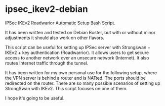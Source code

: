 # ipsec_ikev2-debian
IPSec IKEv2 Roadwarior Automatic Setup Bash Script.

It has been written and tested on Debian Buster, but with or without minor adjustments it should also work on other flavors.

This script can be useful for setting up IPSec server with Strongswan + IKEv2 + key authentication (Roadwarrior).
It allows users to get secure access to another network over an unsecure network (Internet).
It also routes Internet traffic through the tunnel.

It has been written for my own personal use for the following setup, where the VPN server is behind a router and is NATted.
The ports should be redirected on the router.
There are so many possible scenarios of setting up StrongSwan with IKEv2. This script focuses on one of them.

I hope it's going to be useful.

